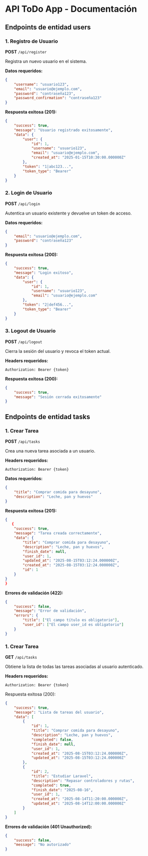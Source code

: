 # API ToDo App - Documentación

## Endpoints de entidad users

### 1. Registro de Usuario
**POST** `/api/register`

Registra un nuevo usuario en el sistema.

**Datos requeridos:**
```json
{
    "username": "usuario123",
    "email": "usuario@ejemplo.com",
    "password": "contraseña123",
    "password_confirmation": "contraseña123"
}
```

**Respuesta exitosa (201):**
```json
{
    "success": true,
    "message": "Usuario registrado exitosamente",
    "data": {
        "user": {
            "id": 1,
            "username": "usuario123",
            "email": "usuario@ejemplo.com",
            "created_at": "2025-01-15T10:30:00.000000Z"
        },
        "token": "1|abc123...",
        "token_type": "Bearer"
    }
}
```

### 2. Login de Usuario
**POST** `/api/login`

Autentica un usuario existente y devuelve un token de acceso.

**Datos requeridos:**
```json
{
    "email": "usuario@ejemplo.com",
    "password": "contraseña123"
}
```

**Respuesta exitosa (200):**
```json
{
    "success": true,
    "message": "Login exitoso",
    "data": {
        "user": {
            "id": 1,
            "username": "usuario123",
            "email": "usuario@ejemplo.com"
        },
        "token": "2|def456...",
        "token_type": "Bearer"
    }
}
```

### 3. Logout de Usuario
**POST** `/api/logout`

Cierra la sesión del usuario y revoca el token actual.

**Headers requeridos:**
```
Authorization: Bearer {token}
```

**Respuesta exitosa (200):**
```json
{
    "success": true,
    "message": "Sesión cerrada exitosamente"
}
```

## Endpoints de entidad tasks

### 1. Crear Tarea
**POST** `/api/tasks`

Crea una nueva tarea asociada a un usuario.

**Headers requeridos:**
```
Authorization: Bearer {token}
```

**Datos requeridos:**
```json
{
    "title": "Comprar comida para desayuno",
    "description": "Leche, pan y huevos"
}
```

**Respuesta exitosa (201):**
```json
{
   {
    "success": true,
    "message": "Tarea creada correctamente",
    "data": {
        "title": "Comprar comida para desayuno",
        "description": "Leche, pan y huevos",
        "finish_date": null,
        "user_id": 1,
        "updated_at": "2025-08-15T03:12:24.000000Z",
        "created_at": "2025-08-15T03:12:24.000000Z",
        "id": 1
    }
}
}
```
**Errores de validación (422):**
```json
{
    "success": false,
    "message": "Error de validación",
    "errors": {
        "title": ["El campo título es obligatorio"],
        "user_id": ["El campo user_id es obligatorio"]
    }
}
```

### 1. Crear Tarea
**GET** `/api/tasks`

Obtiene la lista de todas las tareas asociadas al usuario autenticado.

**Headers requeridos:**
```
Authorization: Bearer {token}
```

Respuesta exitosa (200):
```json
{
    "success": true,
    "message": "Lista de tareas del usuario",
    "data": [
        {
            "id": 1,
            "title": "Comprar comida para desayuno",
            "description": "Leche, pan y huevos",
            "completed": false,
            "finish_date": null,
            "user_id": 1,
            "created_at": "2025-08-15T03:12:24.000000Z",
            "updated_at": "2025-08-15T03:12:24.000000Z"
        },
        {
            "id": 2,
            "title": "Estudiar Laravel",
            "description": "Repasar controladores y rutas",
            "completed": true,
            "finish_date": "2025-08-16",
            "user_id": 1,
            "created_at": "2025-08-14T11:20:00.000000Z",
            "updated_at": "2025-08-14T12:00:00.000000Z"
        }
    ]
}
```

**Errores de validación (401 Unauthorized):**
```json
{
    "success": false,
    "message": "No autorizado"
}
```